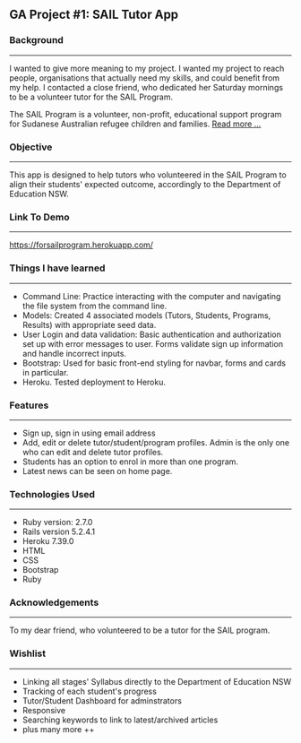 
## GA Project #1: SAIL Tutor App

### Background
___

I wanted to give more meaning to my project. I wanted my project to reach people, organisations that actually need my skills, and could benefit from my help. I contacted a close friend, who dedicated her Saturday mornings to be a volunteer tutor for the SAIL Program.  

The SAIL Program is a volunteer, non-profit, educational support program for Sudanese Australian refugee children and families. 
[Read more ...](http://www.sailprogram.org.au/site/)

### Objective
___

This app is designed to help tutors who volunteered in the SAIL Program to align their students' expected outcome, accordingly to the Department of Education NSW.

### Link To Demo
___

https://forsailprogram.herokuapp.com/


### Things I have learned
___
* Command Line: Practice interacting with the computer and navigating the file system from the command line.
* Models: Created 4 associated models (Tutors, Students, Programs, Results) with appropriate seed data.
* User Login and data validation: Basic authentication and authorization set up with error messages to user. Forms validate sign up information and handle incorrect inputs.
* Bootstrap: Used for basic front-end styling for navbar, forms and cards in particular.
* Heroku. Tested deployment to Heroku.

### Features
___

* Sign up, sign in using email address
* Add, edit or delete tutor/student/program profiles. Admin is the only one who can edit and delete tutor profiles.
* Students has an option to enrol in more than one program.
* Latest news can be seen on home page.


### Technologies Used
___

* Ruby version: 2.7.0
* Rails version 5.2.4.1
* Heroku 7.39.0
* HTML
* CSS
* Bootstrap
* Ruby

### Acknowledgements
---

To my dear friend, who volunteered to be a tutor for the SAIL program.

### Wishlist
---
* Linking all stages' Syllabus directly to the Department of Education NSW
* Tracking of each student's progress
* Tutor/Student Dashboard for adminstrators
* Responsive
* Searching keywords to link to latest/archived articles
* plus many more ++
